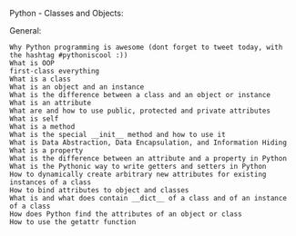 Python - Classes and Objects:

General:

	Why Python programming is awesome (dont forget to tweet today, with the hashtag #pythoniscool :))
	What is OOP
	first-class everything
	What is a class
	What is an object and an instance
	What is the difference between a class and an object or instance
	What is an attribute
	What are and how to use public, protected and private attributes
	What is self
	What is a method
	What is the special __init__ method and how to use it
	What is Data Abstraction, Data Encapsulation, and Information Hiding
	What is a property
	What is the difference between an attribute and a property in Python
	What is the Pythonic way to write getters and setters in Python
	How to dynamically create arbitrary new attributes for existing instances of a class
	How to bind attributes to object and classes
	What is and what does contain __dict__ of a class and of an instance of a class
	How does Python find the attributes of an object or class
	How to use the getattr function